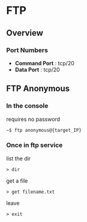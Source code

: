 # FTP
## Overview
### Port Numbers
* **Command Port** : tcp/20
* **Data Port** :  tcp/20

## FTP Anonymous
### In the console
requires no password
```console
~$ ftp anonymous@{target_IP}
```
### Once in ftp service
list the dir
```console
> dir
```
get a file
```console
> get filename.txt
```
leave
```console
> exit
```